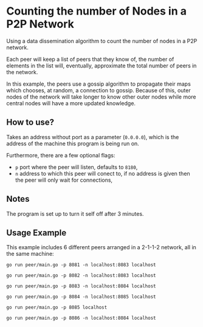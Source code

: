 # Counting the number of Nodes in a P2P Network

Using a data dissemination algorithm to count the number of nodes in a P2P network.

Each peer will keep a list of peers that they know of, 
the number of elements in the list will, eventually, approximate the total number of peers in the network.

In this example, the peers use a gossip algorithm to propagate their maps
which chooses, at random, a connection to gossip. Because of this, 
outer nodes of the network will take longer to know other outer nodes while 
more central nodes will have a more updated knowledge.

## How to use?

Takes an address without port as a parameter (`0.0.0.0`),
which is the address of the machine this program is being run on.

Furthermore, there are a few optional flags:

- `p` port where the peer will listen, defaults to `8180`,
- `n` address to which this peer will conect to, 
if no address is given then the peer will only wait for connections,


## Notes

The program is set up to turn it self off after 3 minutes.

## Usage Example

This example includes 6 different peers arranged in a 2-1-1-2 network, all in the same machine:

```go run peer/main.go -p 8081 -n localhost:8083 localhost```

```go run peer/main.go -p 8082 -n localhost:8083 localhost```

```go run peer/main.go -p 8083 -n localhost:8084 localhost```

```go run peer/main.go -p 8084 -n localhost:8085 localhost```

```go run peer/main.go -p 8085 localhost```

```go run peer/main.go -p 8086 -n localhost:8084 localhost```

